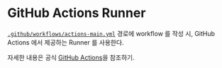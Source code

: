 # GitHub Actions Runner

[`.github/workflows/actions-main.yml`](../../.github/workflows/actions-main.yml) 경로에 workflow 를 작성 시, GitHub Actions 에서 제공하는 Runner 를 사용한다.

자세한 내용은 공식 [GitHub Actions](https://docs.github.com/ko/actions)을 참조하기.
